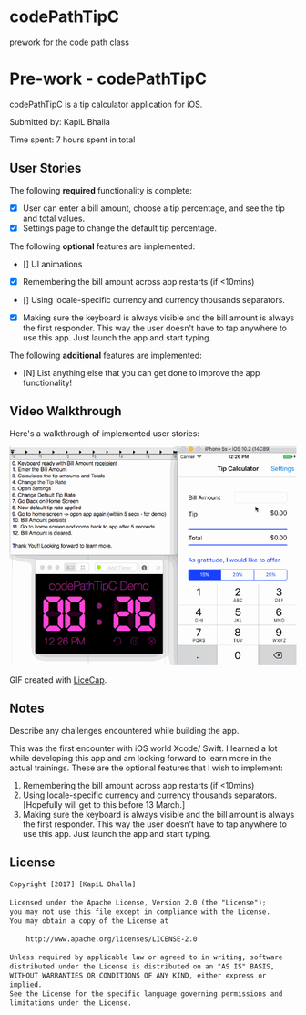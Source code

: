 # codePathTipC
prework for the code path class

# Pre-work - codePathTipC

codePathTipC is a tip calculator application for iOS.

Submitted by: KapiL Bhalla

Time spent: 7 hours spent in total

## User Stories

The following **required** functionality is complete:

* [X] User can enter a bill amount, choose a tip percentage, and see the tip and total values.
* [X] Settings page to change the default tip percentage.

The following **optional** features are implemented:
* [] UI animations
* [X] Remembering the bill amount across app restarts (if <10mins)
* [] Using locale-specific currency and currency thousands separators.
* [X] Making sure the keyboard is always visible and the bill amount is always the first responder. This way the user doesn't have to tap anywhere to use this app. Just launch the app and start typing.

The following **additional** features are implemented:

- [N] List anything else that you can get done to improve the app functionality!

## Video Walkthrough 

Here's a walkthrough of implemented user stories:

<img src='https://github.com/kapilbhalla/codePathTipC/blob/master/codePathTipC%20Demo.gif' title='Video Walkthrough' width='' alt='Video Walkthrough' />

GIF created with [LiceCap](http://www.cockos.com/licecap/).

## Notes

Describe any challenges encountered while building the app.

This was the first encounter with iOS world Xcode/ Swift. I learned a lot while developing this app and am looking forward to learn more in the actual trainings. These are the optional features that I wish to implement:
1. Remembering the bill amount across app restarts (if <10mins)
2. Using locale-specific currency and currency thousands separators. [Hopefully will get to this before 13 March.]
3. Making sure the keyboard is always visible and the bill amount is always the first responder. This way the user doesn't have to tap anywhere to use this app. Just launch the app and start typing.

## License

    Copyright [2017] [KapiL Bhalla]

    Licensed under the Apache License, Version 2.0 (the "License");
    you may not use this file except in compliance with the License.
    You may obtain a copy of the License at

        http://www.apache.org/licenses/LICENSE-2.0

    Unless required by applicable law or agreed to in writing, software
    distributed under the License is distributed on an "AS IS" BASIS,
    WITHOUT WARRANTIES OR CONDITIONS OF ANY KIND, either express or implied.
    See the License for the specific language governing permissions and
    limitations under the License.
